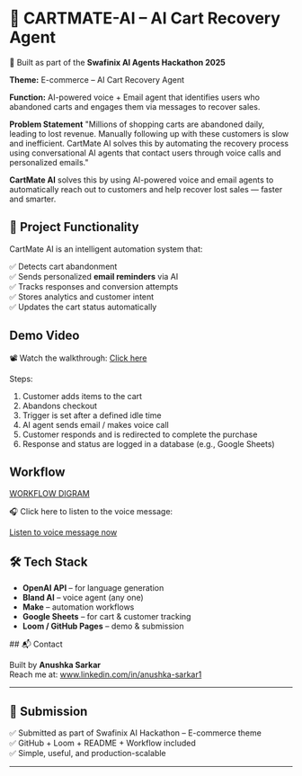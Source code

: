 # 🛒 CARTMATE-AI – AI Cart Recovery Agent

🚀 Built as part of the **Swafinix AI Agents Hackathon 2025**

 <p><strong>Theme:</strong> E-commerce – AI Cart Recovery Agent</p>
  <p><strong>Function:</strong> AI-powered voice + Email agent that identifies users who abandoned carts and engages them via messages to recover sales.</p>

  **Problem Statement**
"Millions of shopping carts are abandoned daily, leading to lost revenue. Manually following up with these customers is slow and inefficient.
CartMate AI solves this by automating the recovery process using conversational AI agents that contact users through voice calls and personalized emails."

**CartMate AI** solves this by using AI-powered voice and email agents to automatically reach out to customers and help recover lost sales — faster and smarter.

## 🎯 Project Functionality

CartMate AI is an intelligent automation system that:

✅ Detects cart abandonment  
✅ Sends personalized **email reminders** via AI  
✅ Tracks responses and conversion attempts  
✅ Stores analytics and customer intent  
✅ Updates the cart status automatically



  <h2>Demo Video</h2>
  <p>📽️ Watch the walkthrough: <a href="https://www.loom.com/share/329b11aa699f4fb7b21ca32e4afec325?sid=13731351-e8ad-42e5-a53e-df4f220a198b" target="_blank">Click here</a></p>

  Steps:
1. Customer adds items to the cart
2. Abandons checkout
3. Trigger is set after a defined idle time
4. AI agent sends email / makes voice call
5. Customer responds and is redirected to complete the purchase
6. Response and status are logged in a database (e.g., Google Sheets)

  <h2>Workflow</h2>
  <p><a href="https://excalidraw.com/#room=898cf2adab7cbdda8d73,BzEf2xNfSr8b3chzA_2fWg" target="_blank">WORKFLOW DIGRAM</a></p>

  
  <p>🎧 Click here to listen to the voice message:</p>
<p><a href="https://drive.google.com/file/d/1a0lzIawdUaeZNRnwjcZWT18_z_iNiNL2/view?usp=sharing" target="_blank">Listen to voice message now</a></p>

## 🛠️ Tech Stack

- **OpenAI API** – for language generation
- **Bland AI** – voice agent (any one)
- **Make** – automation workflows
- **Google Sheets** – for cart & customer tracking
- **Loom / GitHub Pages** – demo & submission

</body>
</html>
## 📬 Contact

Built by **Anushka Sarkar**  
Reach me at: www.linkedin.com/in/anushka-sarkar1

---

## 🏁 Submission

✅ Submitted as part of Swafinix AI Hackathon – E-commerce theme  
✅ GitHub + Loom + README + Workflow included  
✅ Simple, useful, and production-scalable

---
